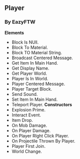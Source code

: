 ## Player
### By EazyFTW
**Elements**
* Block Is NUll.
* Block To Material.
* Block TO Material String.
* Broadcast Centered Message.
* Get Item In Main Hand.
* Get Display Name.
* Get Player World.
* Player Is In World.
* Player Centered Message.
* Player Target Block.
* Send Sound.
* Set Item In Main Hand.
* Teleport Player.
**Constructors**
* Explosion Prime.
* Interact Event.
* Item Drop.
* On Mob Damage.
* On Player Damage.
* On Player RIght Click Player.
* On Projectile Thrown By Player.
* Player First Join.
* World Change.
